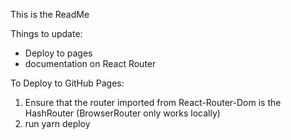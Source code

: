 This is the ReadMe

Things to update:

- Deploy to pages
- documentation on React Router

To Deploy to GitHub Pages:

1. Ensure that the router imported from React-Router-Dom is the HashRouter (BrowserRouter only works locally)
2. run yarn deploy
